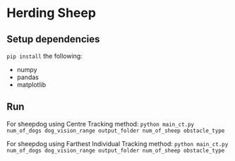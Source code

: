 # Herding Sheep

## Setup dependencies

`pip install` the following:

- numpy
- pandas
- matplotlib

## Run

For sheepdog using Centre Tracking method:
`python main_ct.py num_of_dogs dog_vision_range output_folder num_of_sheep obstacle_type`

For sheepdog using Farthest Individual Tracking method:
`python main_ct.py num_of_dogs dog_vision_range output_folder num_of_sheep obstacle_type`
